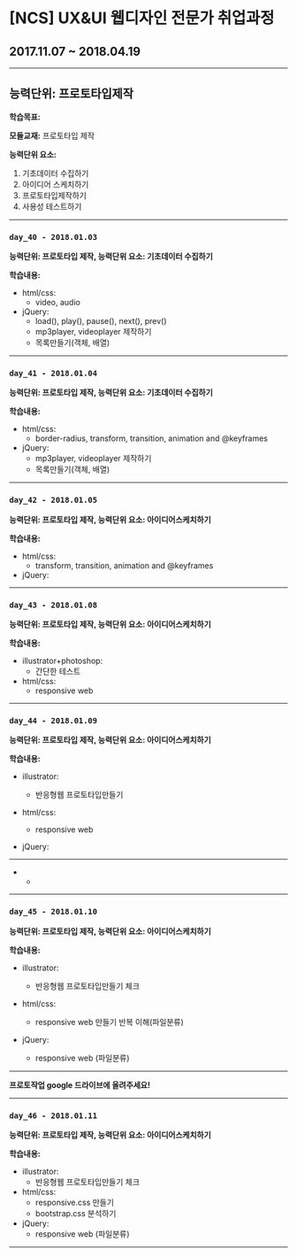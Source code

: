 # [NCS] UX&UI 웹디자인 전문가 취업과정
## 2017.11.07 ~ 2018.04.19

---

## 능력단위:  프로토타입제작

**학습목표:**



**모듈교재:** 프로토타입 제작

**능력단위 요소:**

1. 기초데이터 수집하기
2. 아이디어 스케치하기
3. 프로토타입제작하기
4. 사용성 테스트하기

---
### `day_40 - 2018.01.03`

**능력단위: 프로토타입 제작, 능력단위 요소: 기초데이터 수집하기**

**학습내용:**

- html/css:
  -  video, audio
- jQuery:
  - load(), play(), pause(), next(), prev()
  - mp3player, videoplayer 제작하기
  - 목록만들기(객체, 배열)

---

### `day_41 - 2018.01.04`

**능력단위: 프로토타입 제작, 능력단위 요소: 기초데이터 수집하기**

**학습내용:**

- html/css:
  - border-radius, transform, transition, animation and @keyframes
- jQuery:
  - mp3player, videoplayer 제작하기
  - 목록만들기(객체, 배열)


---

### `day_42 - 2018.01.05`

**능력단위: 프로토타입 제작, 능력단위 요소: 아이디어스케치하기**

**학습내용:**

- html/css:
  - transform, transition, animation and @keyframes
- jQuery:

---

### `day_43 - 2018.01.08`

**능력단위: 프로토타입 제작, 능력단위 요소: 아이디어스케치하기**

**학습내용:**

- illustrator+photoshop:
  - 간단한 테스트
- html/css:
  - responsive web


---

### `day_44 - 2018.01.09`

**능력단위: 프로토타입 제작, 능력단위 요소: 아이디어스케치하기**

**학습내용:**

- illustrator:

  - 반응형웹 프로토타입만들기

- html/css:

  - responsive web

- jQuery:

---

- - ​

------

### `day_45 - 2018.01.10`

**능력단위: 프로토타입 제작, 능력단위 요소: 아이디어스케치하기**

**학습내용:**

- illustrator:

  - 반응형웹 프로토타입만들기 체크

- html/css:

  - responsive web 만들기 반복 이해(파일분류)

- jQuery:

  - responsive web (파일분류)

---
**프로토작업 google 드라이브에 올려주세요!**

---

### `day_46 - 2018.01.11`

**능력단위: 프로토타입 제작, 능력단위 요소: 아이디어스케치하기**

**학습내용:**

- illustrator:
  - 반응형웹 프로토타입만들기 체크
- html/css:
  - responsive.css 만들기
  - bootstrap.css 분석하기
- jQuery:
  - responsive web (파일분류)

---



















